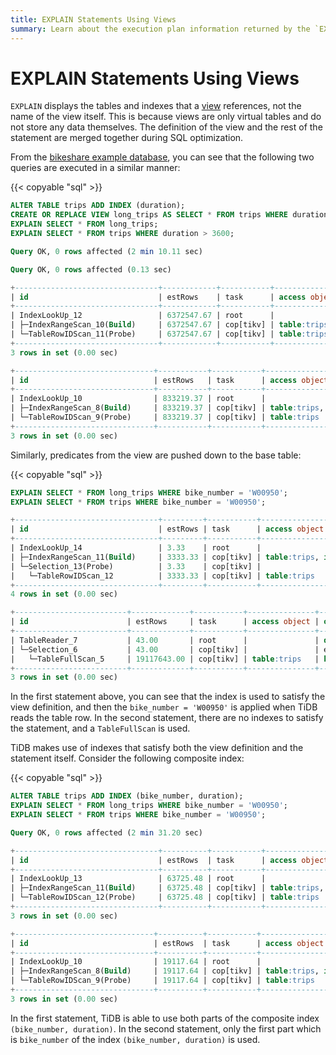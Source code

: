 ```yaml
---
title: EXPLAIN Statements Using Views
summary: Learn about the execution plan information returned by the `EXPLAIN` statement in TiDB.
---
```


# EXPLAIN Statements Using Views

`EXPLAIN` displays the tables and indexes that a [view](/views.md) references, not the name of the view itself. This is because views are only virtual tables and do not store any data themselves. The definition of the view and the rest of the statement are merged together during SQL optimization.

From the [bikeshare example database](/import-example-data.md), you can see that the following two queries are executed in a similar manner:

{{< copyable "sql" >}}

```sql
ALTER TABLE trips ADD INDEX (duration);
CREATE OR REPLACE VIEW long_trips AS SELECT * FROM trips WHERE duration > 3600;
EXPLAIN SELECT * FROM long_trips;
EXPLAIN SELECT * FROM trips WHERE duration > 3600;
```

```sql
Query OK, 0 rows affected (2 min 10.11 sec)

Query OK, 0 rows affected (0.13 sec)

+--------------------------------+------------+-----------+---------------------------------------+-------------------------------------+
| id                             | estRows    | task      | access object                         | operator info                       |
+--------------------------------+------------+-----------+---------------------------------------+-------------------------------------+
| IndexLookUp_12                 | 6372547.67 | root      |                                       |                                     |
| ├─IndexRangeScan_10(Build)     | 6372547.67 | cop[tikv] | table:trips, index:duration(duration) | range:(3600,+inf], keep order:false |
| └─TableRowIDScan_11(Probe)     | 6372547.67 | cop[tikv] | table:trips                           | keep order:false                    |
+--------------------------------+------------+-----------+---------------------------------------+-------------------------------------+
3 rows in set (0.00 sec)

+-------------------------------+-----------+-----------+---------------------------------------+-------------------------------------+
| id                            | estRows   | task      | access object                         | operator info                       |
+-------------------------------+-----------+-----------+---------------------------------------+-------------------------------------+
| IndexLookUp_10                | 833219.37 | root      |                                       |                                     |
| ├─IndexRangeScan_8(Build)     | 833219.37 | cop[tikv] | table:trips, index:duration(duration) | range:(3600,+inf], keep order:false |
| └─TableRowIDScan_9(Probe)     | 833219.37 | cop[tikv] | table:trips                           | keep order:false                    |
+-------------------------------+-----------+-----------+---------------------------------------+-------------------------------------+
3 rows in set (0.00 sec)
```

Similarly, predicates from the view are pushed down to the base table:

{{< copyable "sql" >}}

```sql
EXPLAIN SELECT * FROM long_trips WHERE bike_number = 'W00950';
EXPLAIN SELECT * FROM trips WHERE bike_number = 'W00950';
```

```sql
+--------------------------------+---------+-----------+---------------------------------------+---------------------------------------------------+
| id                             | estRows | task      | access object                         | operator info                                     |
+--------------------------------+---------+-----------+---------------------------------------+---------------------------------------------------+
| IndexLookUp_14                 | 3.33    | root      |                                       |                                                   |
| ├─IndexRangeScan_11(Build)     | 3333.33 | cop[tikv] | table:trips, index:duration(duration) | range:(3600,+inf], keep order:false, stats:pseudo |
| └─Selection_13(Probe)          | 3.33    | cop[tikv] |                                       | eq(bikeshare.trips.bike_number, "W00950")         |
|   └─TableRowIDScan_12          | 3333.33 | cop[tikv] | table:trips                           | keep order:false, stats:pseudo                    |
+--------------------------------+---------+-----------+---------------------------------------+---------------------------------------------------+
4 rows in set (0.00 sec)

+-------------------------+-------------+-----------+---------------+-------------------------------------------+
| id                      | estRows     | task      | access object | operator info                             |
+-------------------------+-------------+-----------+---------------+-------------------------------------------+
| TableReader_7           | 43.00       | root      |               | data:Selection_6                          |
| └─Selection_6           | 43.00       | cop[tikv] |               | eq(bikeshare.trips.bike_number, "W00950") |
|   └─TableFullScan_5     | 19117643.00 | cop[tikv] | table:trips   | keep order:false                          |
+-------------------------+-------------+-----------+---------------+-------------------------------------------+
3 rows in set (0.00 sec)
```

In the first statement above, you can see that the index is used to satisfy the view definition, and then the `bike_number = 'W00950'` is applied when TiDB reads the table row. In the second statement, there are no indexes to satisfy the statement, and a `TableFullScan` is used.

TiDB makes use of indexes that satisfy both the view definition and the statement itself. Consider the following composite index:

{{< copyable "sql" >}}

```sql
ALTER TABLE trips ADD INDEX (bike_number, duration);
EXPLAIN SELECT * FROM long_trips WHERE bike_number = 'W00950';
EXPLAIN SELECT * FROM trips WHERE bike_number = 'W00950';
```

```sql
Query OK, 0 rows affected (2 min 31.20 sec)

+--------------------------------+----------+-----------+-------------------------------------------------------+-------------------------------------------------------+
| id                             | estRows  | task      | access object                                         | operator info                                         |
+--------------------------------+----------+-----------+-------------------------------------------------------+-------------------------------------------------------+
| IndexLookUp_13                 | 63725.48 | root      |                                                       |                                                       |
| ├─IndexRangeScan_11(Build)     | 63725.48 | cop[tikv] | table:trips, index:bike_number(bike_number, duration) | range:("W00950" 3600,"W00950" +inf], keep order:false |
| └─TableRowIDScan_12(Probe)     | 63725.48 | cop[tikv] | table:trips                                           | keep order:false                                      |
+--------------------------------+----------+-----------+-------------------------------------------------------+-------------------------------------------------------+
3 rows in set (0.00 sec)

+-------------------------------+----------+-----------+-------------------------------------------------------+---------------------------------------------+
| id                            | estRows  | task      | access object                                         | operator info                               |
+-------------------------------+----------+-----------+-------------------------------------------------------+---------------------------------------------+
| IndexLookUp_10                | 19117.64 | root      |                                                       |                                             |
| ├─IndexRangeScan_8(Build)     | 19117.64 | cop[tikv] | table:trips, index:bike_number(bike_number, duration) | range:["W00950","W00950"], keep order:false |
| └─TableRowIDScan_9(Probe)     | 19117.64 | cop[tikv] | table:trips                                           | keep order:false                            |
+-------------------------------+----------+-----------+-------------------------------------------------------+---------------------------------------------+
3 rows in set (0.00 sec)
```

In the first statement, TiDB is able to use both parts of the composite index `(bike_number, duration)`. In the second statement, only the first part which is `bike_number` of the index `(bike_number, duration)` is used.

